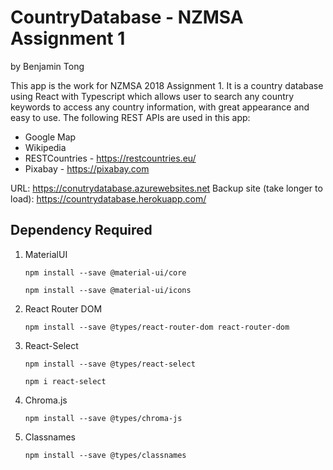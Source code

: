 # CountryDatabase - NZMSA Assignment 1
by Benjamin Tong

This app is the work for NZMSA 2018 Assignment 1. It is a country database using React with Typescript which allows user to search any country keywords to access any country information, with great appearance and easy to use. The following REST APIs are used in this app:

* Google Map
* Wikipedia
* RESTCountries - https://restcountries.eu/
* Pixabay - https://pixabay.com

URL: https://conutrydatabase.azurewebsites.net
Backup site (take longer to load): https://countrydatabase.herokuapp.com/

## Dependency Required

1. MaterialUI

    `npm install --save @material-ui/core`

    `npm install --save @material-ui/icons`

2. React Router DOM

    `npm install --save @types/react-router-dom react-router-dom`

3. React-Select

    `npm install --save @types/react-select`

    `npm i react-select`

4. Chroma.js

    `npm install --save @types/chroma-js`

5. Classnames

    `npm install --save @types/classnames`